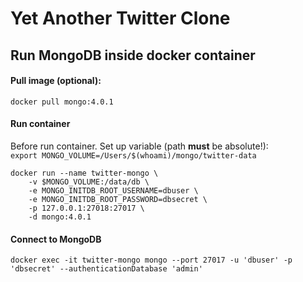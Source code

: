 # Yet Another Twitter Clone

## Run MongoDB inside docker container

#### Pull image (optional):
```
docker pull mongo:4.0.1
```

#### Run container
Before run container. Set up variable (path **must** be absolute!): <br /> 
`export MONGO_VOLUME=/Users/$(whoami)/mongo/twitter-data` <br />

```
docker run --name twitter-mongo \
	-v $MONGO_VOLUME:/data/db \
	-e MONGO_INITDB_ROOT_USERNAME=dbuser \
	-e MONGO_INITDB_ROOT_PASSWORD=dbsecret \
	-p 127.0.0.1:27018:27017 \
	-d mongo:4.0.1
```

#### Connect to MongoDB
```
docker exec -it twitter-mongo mongo --port 27017 -u 'dbuser' -p 'dbsecret' --authenticationDatabase 'admin'
```
